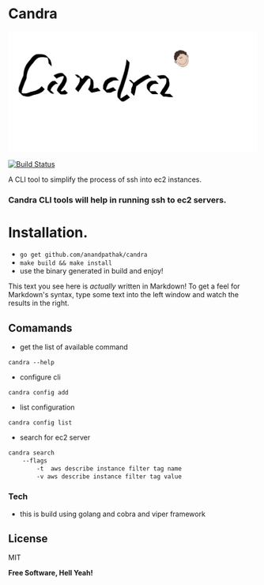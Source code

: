 # Candra

<img src="assets/logo.png">

[![Build Status](https://travis-ci.org/joemccann/dillinger.svg?branch=master)](https://travis-ci.org/joemccann/dillinger)


A CLI tool to simplify the process of ssh into ec2 instances.


### Candra CLI tools will help in running ssh to ec2 servers.


# Installation.

  -  `go get github.com/anandpathak/candra` 
  -  `make build && make install`
  - use the binary generated in build and enjoy!

This text you see here is *actually* written in Markdown! To get a feel for Markdown's syntax, type some text into the left window and watch the results in the right.

## Comamands
 - get the list of available command
```
candra --help
```
 - configure cli 
```
candra config add
```
 - list configuration 
```
candra config list
```
 - search for ec2 server 
```
candra search
    --flags 
        -t  aws describe instance filter tag name
        -v aws describe instance filter tag value
```

### Tech

 - this is build using golang and cobra and viper framework


License
----

MIT


**Free Software, Hell Yeah!**
